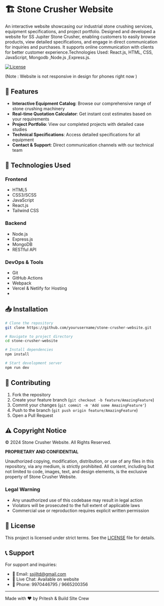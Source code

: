 # 🏗️ Stone Crusher Website

An interactive website showcasing our industrial stone crushing services, equipment specifications, and project portfolio.
Designed and developed a website for SS Jupiter Stone Crusher, enabling customers to easily browse products, view detailed specifications, and engage in direct communication for inquiries and purchases. It supports online communication with clients for better customer experience.Technologies Used: React.js, HTML, CSS, JavaScript, Mongodb ,Node.js ,Express.js.

[![License](https://img.shields.io/badge/License-MIT-blue.svg)](LICENSE)
<!-- [![Website Status](https://img.shields.io/badge/Website-Live-brightgreen)](https://stone-crusher-website.vercel.app/) -->



(Note : Website is not responsive in design for phones right now )

## 🌟 Features

- **Interactive Equipment Catalog**: Browse our comprehensive range of stone crushing machinery
- **Real-time Quotation Calculator**: Get instant cost estimates based on your requirements
- **Project Portfolio**: View our completed projects with detailed case studies
- **Technical Specifications**: Access detailed specifications for all equipment
- **Contact & Support**: Direct communication channels with our technical team

## 🚀 Technologies Used

### Frontend
- HTML5
- CSS3/SCSS
- JavaScript 
- React.js
- Tailwind CSS

### Backend
- Node.js
- Express.js
- MongoDB
- RESTful API

### DevOps & Tools
- Git
- GitHub Actions
- Webpack
- Vercel & Netlify for Hosting
- 
## 📥 Installation

```bash
# Clone the repository
git clone https://github.com/yourusername/stone-crusher-website.git

# Navigate to project directory
cd stone-crusher-website

# Install dependencies
npm install

# Start development server
npm run dev
```

## 🤝 Contributing

1. Fork the repository
2. Create your feature branch (`git checkout -b feature/AmazingFeature`)
3. Commit your changes (`git commit -m 'Add some AmazingFeature'`)
4. Push to the branch (`git push origin feature/AmazingFeature`)
5. Open a Pull Request

## ⚠️ Copyright Notice

© 2024 Stone Crusher Website. All Rights Reserved.

**PROPRIETARY AND CONFIDENTIAL**

Unauthorized copying, modification, distribution, or use of any files in this repository, via any medium, is strictly prohibited. All content, including but not limited to code, images, text, and design elements, is the exclusive property of Stone Crusher Website.

### Legal Warning
- Any unauthorized use of this codebase may result in legal action
- Violators will be prosecuted to the full extent of applicable laws
- Commercial use or reproduction requires explicit written permission

## 📄 License

This project is licensed under strict terms. See the [LICENSE](LICENSE) file for details.

## 📞 Support

For support and inquiries:
- 📧 Email: ssjiltd@gmail.com
- 💬 Live Chat: Available on website
- 📱 Phone: 9970446795 / 9665200356

---
Made with ❤️ by Pritesh & Build SIte Crew
